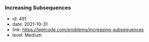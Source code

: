 ### Increasing Subsequences

* id: 491
* date: 2021-10-31
* link: https://leetcode.com/problems/increasing-subsequences
* level: Medium
